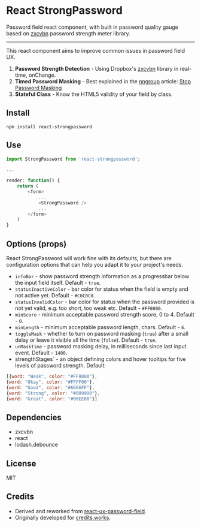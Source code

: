 React StrongPassword
=============

Password field react component, with built in password quality gauge based on 
[zxcvbn](https://blogs.dropbox.com/tech/2012/04/zxcvbn-realistic-password-strength-estimation/) password strength meter library.

* * *

This react component aims to improve common issues in password field UX.

1.  **Password Strength Detection** - Using Dropbox's [zxcvbn](https://blogs.dropbox.com/tech/2012/04/zxcvbn-realistic-password-strength-estimation/) library in real-time, onChange.
2.  **Timed Password Masking** - Best explained in the [nngroup](http://www.nngroup.com/articles/stop-password-masking/) article: [Stop Password Masking](http://www.nngroup.com/articles/stop-password-masking/)
3.  **Stateful Class** - Know the HTML5 validity of your field by class.

## Install

```npm install react-strongpassword```

## Use

``` javascript
import StrongPassword from 'react-strongpassword';

...

render: function() {
    return (
        <form>
            ...
            <StrongPassword />
            ...
        </form>
    )
}
```

## Options (props)

React StrongPassword will work fine with its defaults, but there are configuration options that can help 
you adapt it to your project's needs.

* `infoBar` - show password strength information as a progressbar below the input field itself. Default - `true`.
* `statusInactiveColor` - bar color for status when the field is empty and not active yet. Default - `#C0C0C0`.
* `statusInvalidColor` - bar color for status when the password provided is not yet valid, e.g. too short, too weak etc. Default - `#FF0000`.
* `minScore` - minimum acceptable password strength score, 0 to 4. Default - `0`.
* `minLength` - minimum acceptable password length, chars. Default - `6`.
* `toggleMask` - whether to turn on password masking (`true`) after a small delay or leave it visible all the time (`false`). Default - `true`.
* `unMaskTime` - password masking delay, in milliseconds since last input event. Default - `1400`.
* strengthStages` - an object defining colors and hover tooltips for five levels of password strength. Default:
``` javascript
[{word: "Weak", color: "#FF8800"}, 
{word: "Okay", color: "#FFFF00"},
{word: "Good", color: "#6666FF"}, 
{word: "Strong", color: "#009900"}, 
{word: "Great", color: "#00EE00"}]
```

## Dependencies

- zxcvbn
- react
- lodash.debounce

## License
MIT

## Credits
* Derived and reworked from [react-ux-password-field](https://github.com/seethroughtrees/react-ux-password-field).
* Originally developed for [credits.works](https://credits.works). 
